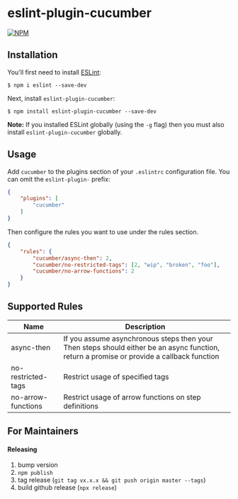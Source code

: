 # eslint-plugin-cucumber

[![NPM](https://nodei.co/npm/eslint-plugin-cucumber.png)](https://nodei.co/npm/eslint-plugin-cucumber/)

## Installation

You'll first need to install [ESLint](http://eslint.org):

```
$ npm i eslint --save-dev
```

Next, install `eslint-plugin-cucumber`:

```
$ npm install eslint-plugin-cucumber --save-dev
```

**Note:** If you installed ESLint globally (using the `-g` flag) then you must also install `eslint-plugin-cucumber` globally.

## Usage

Add `cucumber` to the plugins section of your `.eslintrc` configuration file. You can omit the `eslint-plugin-` prefix:

```json
{
    "plugins": [
        "cucumber"
    ]
}
```

Then configure the rules you want to use under the rules section.

```json
{
    "rules": {
        "cucumber/async-then": 2,
        "cucumber/no-restricted-tags": [2, "wip", "broken", "foo"],
        "cucumber/no-arrow-functions": 2
    }
}
```

## Supported Rules

| Name               | Description                                                                                                         |
| -------------      | -------------                                                                                                       |
| async-then         | If you assume asynchronous steps then your Then steps should either be an async function, return a promise or provide a callback function |
| no-restricted-tags | Restrict usage of specified tags                                                                                    |
| no-arrow-functions | Restrict usage of arrow functions on step definitions                                                               |

## For Maintainers

#### Releasing

1. bump version
1. `npm publish`
1. tag release (`git tag vx.x.x && git push origin master --tags`)
1. build github release (`npx release`)
